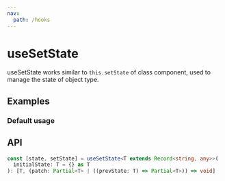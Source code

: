 ```yaml
---
nav:
  path: /hooks
---
```


# useSetState

useSetState works similar to `this.setState` of class component, used to manage the state of object type.

## Examples

### Default usage

<!-- <code src="./demo/demo1.tsx" /> -->

## API

```typescript
const [state, setState] = useSetState<T extends Record<string, any>>(
  initialState: T = {} as T
): [T, (patch: Partial<T> | ((prevState: T) => Partial<T>)) => void]
```
